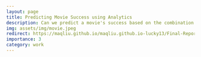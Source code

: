 ```yaml
---
layout: page
title: Predicting Movie Success using Analytics
description: Can we predict a movie's success based on the combination of casts and directors? 
img: assets/img/movie.jpeg
redirect: https://maqliu.github.io/maqliu.github.io-lucky13/Final-Report/
importance: 3
category: work
---
```

